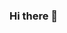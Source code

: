 ### Hi there 👋

<!--
**omerfarukcakmak/omerfarukcakmak** is a ✨ _special_ ✨ repository because its `README.md` (this file) appears on your GitHub profile.

Here are some ideas to get you started:

- 🔭 I’m currently working on Data & Data Analysis
- 🌱 I’m currently learning Data Analysis 


### Contact with me 

[![Medium Badge](https://img.shields.io/badge/-Medium-757575?style=flat-quare&labelColor=757575&logo=Medium&logoColor=white&link=link)](https://medium.com/@merfarukakmak) 
